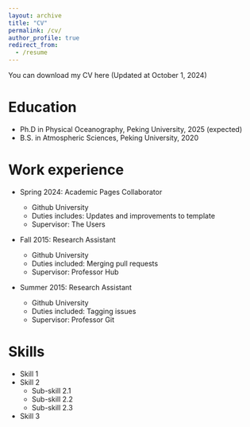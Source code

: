 ```yaml
---
layout: archive
title: "CV"
permalink: /cv/
author_profile: true
redirect_from:
  - /resume
---
```


You can download my CV here (Updated at October 1, 2024)

Education
======
* Ph.D in Physical Oceanography, Peking University, 2025 (expected)
* B.S. in Atmospheric Sciences, Peking University, 2020

Work experience
======
* Spring 2024: Academic Pages Collaborator
  * Github University
  * Duties includes: Updates and improvements to template
  * Supervisor: The Users

* Fall 2015: Research Assistant
  * Github University
  * Duties included: Merging pull requests
  * Supervisor: Professor Hub

* Summer 2015: Research Assistant
  * Github University
  * Duties included: Tagging issues
  * Supervisor: Professor Git
  
Skills
======
* Skill 1
* Skill 2
  * Sub-skill 2.1
  * Sub-skill 2.2
  * Sub-skill 2.3
* Skill 3
